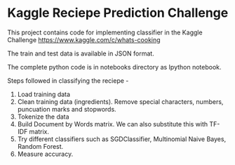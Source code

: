# Kaggle Reciepe Prediction Challenge

This project contains code for implementing classifier in the Kaggle Challenge https://www.kaggle.com/c/whats-cooking

The train and test data is available in JSON format.

The complete python code is in notebooks directory as Ipython notebook. 

Steps followed in classifying the reciepe - 
1. Load training data
2. Clean training data (ingredients). Remove special characters, numbers, puncuation marks and stopwords.
3. Tokenize the data
4. Build Document by Words matrix. We can also substitute this with  TF-IDF matrix.
5. Try different classifiers such as SGDClassifier, Multinomial Naive Bayes, Random Forest.
6. Measure accuracy. 
